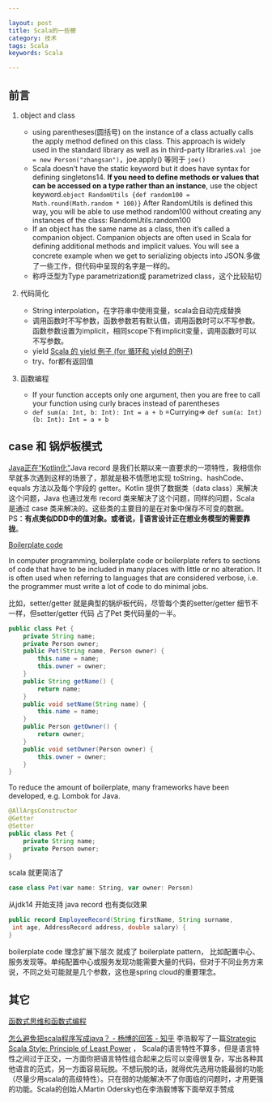 ```yaml
---

layout: post
title: Scala的一些梗
category: 技术
tags: Scala
keywords: Scala 

---
```


## 前言

1. object and class

	*  using parentheses(圆括号) on the instance of a class actually calls the apply method defined on this class. This approach is widely used in the standard library as well as in third-party libraries.`val joe = new Person("zhangsan")`，joe.apply() 等同于 `joe()`
	*  Scala doesn’t have the static keyword but it does have syntax for defining singletons14. **If you need to define methods or values that can be accessed on a type rather than an instance**, use the object keyword.`object RandomUtils {def random100 = Math.round(Math.random * 100)}` After RandomUtils is defined this way, you will be able to use method random100 without creating any instances of the class: RandomUtils.random100
	*  If an object has the same name as a class, then it’s called a companion object. Companion objects are often used in Scala for defining additional methods and implicit values. You will see a concrete example when we get to serializing objects into JSON.多做了一些工作，但代码中呈现的名字是一样的。
	*  称呼泛型为Type parametrization或 parametrized class，这个比较贴切


2. 代码简化

	* String interpolation，在字符串中使用变量，scala会自动完成替换
	* 调用函数时不写参数，函数参数若有默认值，调用函数时可以不写参数。函数参数设置为implicit，相同scope下有implicit变量，调用函数时可以不写参数。
	* yield [Scala 的 yield 例子 (for 循环和 yield 的例子)](https://unmi.cc/scala-yield-samples-for-loop/)
	* try、for都有返回值

3. 函数编程

	* If your function accepts only one argument, then you are free to call your function using curly braces instead of parentheses
	* `def sum(a: Int, b: Int): Int = a + b` =Currying=> `def sum(a: Int)(b: Int): Int = a + b`

## case 和 锅炉板模式

[Java正在“Kotlin化”](https://mp.weixin.qq.com/s/ut6l7ipdkN3O-9rIELuEcQ)Java record 是我们长期以来一直要求的一项特性，我相信你早就多次遇到这样的场景了，那就是极不情愿地实现 toString、hashCode、equals 方法以及每个字段的 getter。Kotlin 提供了数据类（data class）来解决这个问题，Java 也通过发布 record 类来解决了这个问题，同样的问题，Scala 是通过 case 类来解决的。这些类的主要目的是在对象中保存不可变的数据。PS：**有点类似DDD中的值对象。或者说，语言设计正在想业务模型的需要靠拢**。

[Boilerplate code](https://en.wikipedia.org/wiki/Boilerplate_code)

In computer programming, boilerplate code or boilerplate refers to sections of code that have to be included in many places with little or no alteration. It is often used when referring to languages that are considered verbose, i.e. the programmer must write a lot of code to do minimal jobs.

比如，setter/getter 就是典型的锅炉板代码，尽管每个类的setter/getter 细节不一样，但setter/getter 代码 占了Pet 类代码量的一半。

```java
public class Pet {
    private String name;
    private Person owner;
    public Pet(String name, Person owner) {
        this.name = name;
        this.owner = owner;
    }
    public String getName() {
        return name;
    }
    public void setName(String name) {
        this.name = name;
    }
    public Person getOwner() {
        return owner;
    }
    public void setOwner(Person owner) {
        this.owner = owner;
    }
}
```

To reduce the amount of boilerplate, many frameworks have been developed, e.g. Lombok for Java.

```java	
@AllArgsConstructor
@Getter
@Setter
public class Pet {
    private String name;
    private Person owner;
}
```
	
scala 就更简洁了

```scala
case class Pet(var name: String, var owner: Person)
```

从jdk14 开始支持 java record 也有类似效果

```java
public record EmployeeRecord(String firstName, String surname,
 int age, AddressRecord address, double salary) {  
}
```

boilerplate code 理念扩展下层次 就成了 boilerplate pattern， 比如配置中心、服务发现等。单纯配置中心或服务发现功能需要大量的代码，但对于不同业务方来说，不同之处可能就是几个参数，这也是spring cloud的重要理念。 

## 其它

[函数式思维和函数式编程](http://www.vaikan.com/programming-thinking-functional-way/)

[怎么避免把scala程序写成java？ - 杨博的回答 - 知乎](https://www.zhihu.com/question/64568400/answer/222581715) 李浩毅写了一篇[Strategic Scala Style: Principle of Least Power](http://www.lihaoyi.com/post/StrategicScalaStylePrincipleofLeastPower.html) ， Scala的语言特性不算多，但是语言特性之间过于正交，一方面你把语言特性组合起来之后可以变得很复杂，写出各种其他语言的范式，另一方面容易玩脱。不想玩脱的话，就得优先选用功能最弱的功能（尽量少用scala的高级特性）。只在弱的功能解决不了你面临的问题时，才用更强的功能。Scala的创始人Martin Odersky也在李浩毅博客下面举双手赞成